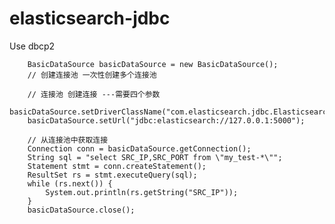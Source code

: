 # elasticsearch-jdbc

  Use dbcp2

		BasicDataSource basicDataSource = new BasicDataSource();
		// 创建连接池 一次性创建多个连接池

		// 连接池 创建连接 ---需要四个参数
		basicDataSource.setDriverClassName("com.elasticsearch.jdbc.ElasticsearchDriver");
		basicDataSource.setUrl("jdbc:elasticsearch://127.0.0.1:5000");

		// 从连接池中获取连接
		Connection conn = basicDataSource.getConnection();
		String sql = "select SRC_IP,SRC_PORT from \"my_test-*\"";
		Statement stmt = conn.createStatement();
		ResultSet rs = stmt.executeQuery(sql);
		while (rs.next()) {
			System.out.println(rs.getString("SRC_IP"));
		}
		basicDataSource.close();
    
    

